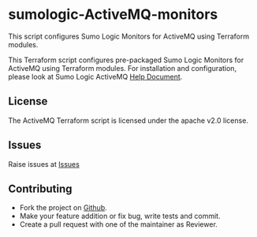 # sumologic-ActiveMQ-monitors

This script configures Sumo Logic Monitors for ActiveMQ using Terraform modules.

This Terraform script configures pre-packaged Sumo Logic Monitors for ActiveMQ using Terraform modules.
For installation and configuration, please look at Sumo Logic ActiveMQ [Help Document](https://help.sumologic.com/07Sumo-Logic-Apps/Messaging/ActiveMQ/ActiveMQ-App-Dashboards).
## License

The ActiveMQ Terraform script is licensed under the apache v2.0 license.

## Issues

Raise issues at [Issues](https://github.com/SumoLogic/terraform-sumologic-sumo-logic-monitor/issues)

## Contributing

* Fork the project on [Github](https://github.com/SumoLogic/terraform-sumologic-sumo-logic-monitor).
* Make your feature addition or fix bug, write tests and commit.
* Create a pull request with one of the maintainer as Reviewer.